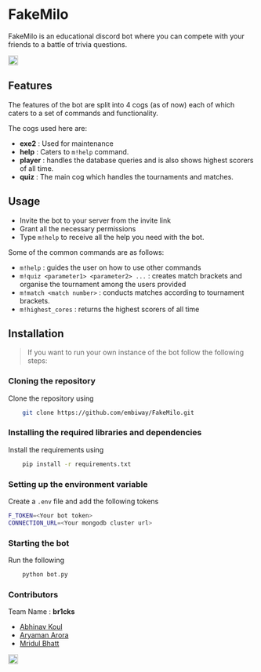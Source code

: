 # FakeMilo

FakeMilo is an educational discord bot where you can compete with your friends to a battle of trivia questions.

<a href="https://hack36.com"> <img src="http://bit.ly/BuiltAtHack36" height=20px> </a>

## Features 

The features of the bot are split into 4 cogs (as of now) each of which caters to a set of commands and functionality.

The cogs used here are:

- <b>exe2</b> : Used for maintenance
- <b>help</b> : Caters to ```m!help``` command.
- <b>player</b> : handles the database queries and is also shows highest scorers of all time.
- <b>quiz</b> : The main cog which handles the tournaments and matches.

## Usage

- Invite the bot to your server from the invite link
- Grant all the necessary permissions
- Type ``m!help`` to receive all the help you need with the bot.

Some of the common commands are as follows:
- ```m!help``` : guides the user on how to use other commands
- ```m!quiz <parameter1> <parameter2> ...``` : creates match brackets and organise the tournament among the users provided
- ```m!match <match number>``` : conducts matches according to tournament brackets.
- ```m!highest_cores``` : returns the highest scorers of all time


## Installation

> If you want to run your own instance of the bot follow the following steps:

### Cloning the repository

Clone the repository using

```bash
    git clone https://github.com/embiway/FakeMilo.git
```

### Installing the required libraries and dependencies

Install the requirements using 

```bash
    pip install -r requirements.txt
```

### Setting up the environment variable

Create a ```.env``` file and add the following tokens

```bash
F_TOKEN=<Your bot token>
CONNECTION_URL=<Your mongodb cluster url>
```

### Starting the bot

Run the following

```bash
    python bot.py
```


### Contributors

Team Name : <b>br1cks</b>

- [Abhinav Koul](https://github.com/CodenameGHOST007)
- [Aryaman Arora]()
- [Mridul Bhatt](https://github.com/embiway)


<a href="https://hack36.com"> <img src="http://bit.ly/BuiltAtHack36" height=20px> </a>
